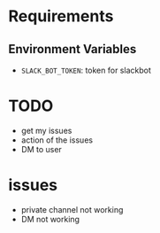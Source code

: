 # Requirements

## Environment Variables

- `SLACK_BOT_TOKEN`: token for slackbot

# TODO
- get my issues
- action of the issues
- DM to user

# issues
- private channel not working
- DM not working
